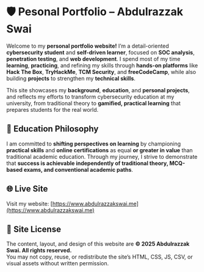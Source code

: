 # 🛡️ Pesonal Portfolio – Abdulrazzak Swai

Welcome to my **personal portfolio website!** I’m a detail-oriented **cybersecurity student** and **self-driven learner**, focused on **SOC analysis**, **penetration testing**, and **web development**. I spend most of my time **learning**, **practicing**, and refining my skills through **hands-on platforms** like **Hack The Box**, **TryHackMe**, **TCM Security**, and **freeCodeCamp**, while also building **projects** to strengthen my **technical skills**.

This site showcases my **background**, **education**, and **personal projects**, and reflects my efforts to transform cybersecurity education at my university, from traditional theory to **gamified, practical learning** that prepares students for the real world.

## 🎯 Education Philosophy

I am committed to **shifting perspectives on learning** by championing **practical skills** and **online certifications** as equal **or greater in value** than traditional academic education. Through my journey, I strive to demonstrate that **success is achievable independently of traditional theory, MCQ-based exams, and conventional academic paths**.

## 🌐 Live Site

Visit my website: [https://www.abdulrazzakswai.me](https://www.abdulrazzakswai.me)

## 🚫 Site License

The content, layout, and design of this website are **© 2025 Abdulrazzak Swai. All rights reserved.**  
You may not copy, reuse, or redistribute the site’s HTML, CSS, JS, CSV, or visual assets without written permission.
